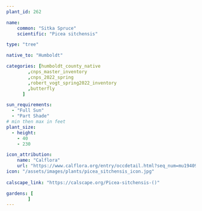 ```yaml
---
plant_id: 262 

name: 
    common: "Sitka Spruce"  
    scientific: "Picea sitchensis"  

type: "tree"

native_to: "Humboldt"

categories: [humboldt_county_native
        ,cnps_master_inventory
        ,cnps_2022_spring
        ,robert_vogt_spring2022_inventory
        ,butterfly
      ]

sun_requirements:
  - "Full Sun"
  - "Part Shade"
# min then max in feet
plant_size:
  - height: 
    - 40 
    - 230

icon_attribution: 
    name: "Calflora"
    url: "https://www.calflora.org/entry/occdetail.html?seq_num=mu19409"
icon: "/assets/images/plants/picea_sitchensis_icon.jpg"
 
calscape_link: "https://calscape.org/Picea-sitchensis-()"

gardens: [
        ]
---
```

